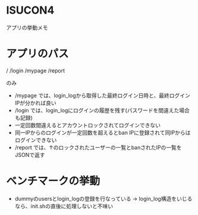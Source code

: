 ISUCON4
=======

アプリの挙動メモ

# アプリのパス

/
/login
/mypage
/report

のみ

* /mypage では、login_logから取得した最終ログイン日時と、最終ログインIPが分かれば良い
* /login では、login_logにログインの履歴を残す(パスワードを間違えた場合も記録)
 * 一定回数間違えるとアカウントロックされてログインできない
 * 同一IPからのログインが一定回数を超えるとban IPに登録されて同IPからはログインできない
* /report では、↑のロックされたユーザーの一覧とbanされたIPの一覧をJSONで返す

# ベンチマークの挙動

* dummyのusersとlogin_logの登録を行なっている → login_log構造をいじるなら、init.shの直後に処理しないと不味い
